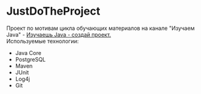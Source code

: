 # JustDoTheProject
Проект по мотивам цикла обучающих материалов на канале "Изучаем Java" - 
<a href="https://www.youtube.com/playlist?list=PLyxk-1FCKqockmP-fXZmHQ7UlYP3qvZRa">Изучаешь Java - создай проект.</a>
<br>
Используемые технологии:
<ul>
  <li>Java Core</li>
  <li>PostgreSQL</li>
  <li>Maven</li>
  <li>JUnit</li>
  <li>Log4j</li>
  <li>Git</li>
</ul>
